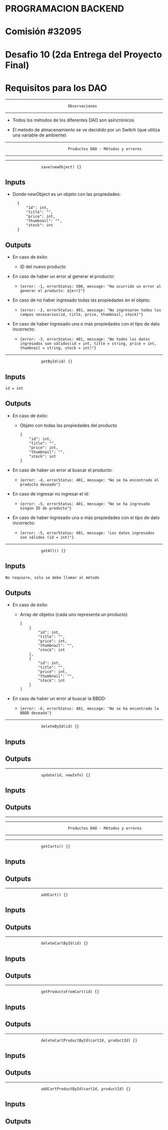 # PROGRAMACION BACKEND

# Comisión #32095

# Desafio 10 (2da Entrega del Proyecto Final)

# Requisitos para los DAO

---

                                Observaciones

---

- Todos los métodos de los diferentes DAO son asincrónicos

- El metodo de almacenamiento se ve decidido por un Switch (que utiliza una variable de ambiente)

---

                                Productos DAO - Métodos y errores

---

---

                    save(newObject) {}

## Inputs

- Donde newObject es un objeto con las propiedades:

        {
            "id": int,
            "title": "",
            "price": int,
            "thumbnail": "",
            "stock": int
        }

## Outputs

- En caso de éxito:

  - ID del nuevo producto

- En caso de haber un error al generar el producto:

  - `{error: -1, errorStatus: 500, message: "Ha ocurrido un error al generar el producto: ${err}"}`

- En caso de no haber ingresado todas las propiedades en el objeto:

  - `{error: -2, errorStatus: 401, message: "No ingresaron todos los campos necesarios(id, title, price, thumbnail, stock)"}`

- En caso de haber ingresado una o más propiedades con el tipo de dato incorrecto:
  - `{error: -3, errorStatus: 401, message: "No todos los datos ingresados son válidos(id = int, title = string, price = int, thumbnail = string, stock = int)"}`

---

                    getById(id) {}

## Inputs

    id = int

## Outputs

- En caso de éxito:

  - Objeto con todas las propiedades del producto

        {
            "id": int,
            "title": "",
            "price": int,
            "thumbnail": "",
            "stock": int
        }

- En caso de haber un error al buscar el producto:

  - `{error: -4, errorStatus: 401, message: "No se ha encontrado el producto deseado"}`

- En caso de ingresar no ingresar el id:

  - `{error: -5, errorStatus: 401, message: "No se ha ingresado ningún ID de producto"}`

- En caso de haber ingresado una o más propiedades con el tipo de dato incorrecto:
  - `{error: -5, errorStatus: 401, message: "Los datos ingresados son válidos (id = int)"}`

---

                    getAll() {}

## Inputs

    No requiere, solo se debe llamar al método

## Outputs

- En caso de éxito:

  - Array de objetos (cada uno representa un producto)

        [
            {
                "id": int,
                "title": "",
                "price": int,
                "thumbnail": "",
                "stock": int
            },
            {
                "id": int,
                "title": "",
                "price": int,
                "thumbnail": "",
                "stock": int
            }
        ]

- En caso de haber un error al buscar la BBDD:
  - `{error: -6, errorStatus: 401, message: "No se ha encontrado la BBDD deseada"}`

---

                    deleteById(id) {}

## Inputs

## Outputs

---

                    update(id, newInfo) {}

## Inputs

## Outputs

---

---

                                Productos DAO - Métodos y errores

---

---

                    getCarts() {}

## Inputs

## Outputs

---

                    addCart() {}

## Inputs

## Outputs

---

                    deleteCartById(id) {}

## Inputs

## Outputs

---

                    getProductsFromCart(id) {}

## Inputs

## Outputs

---

                    deleteCartProductById(cartId, productId) {}

## Inputs

## Outputs

---

                    addCartProductById(cartId, productId) {}

## Inputs

## Outputs
